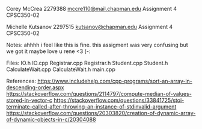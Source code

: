 Corey McCrea
2279388
mccre110@mail.chapman.edu
Assignment 4
CPSC350-02

Michelle Kutsanov
2297515
kutsanov@chapman.edu
Assignment 4
CPSC350-02

Notes:
ahhhh i feel like this is fine. this assigment was very confusing but we got it maybe
love u rene
<3 (-:


Files:
IO.h
IO.cpp
Registrar.cpp
Registrar.h
Student.cpp
Student.h
CalculateWait.cpp
CalculateWait.h
main.cpp

References:
https://www.includehelp.com/cpp-programs/sort-an-array-in-descending-order.aspx
https://stackoverflow.com/questions/2114797/compute-median-of-values-stored-in-vector-c
https://stackoverflow.com/questions/33841725/stoi-terminate-called-after-throwing-an-instance-of-stdinvalid-argument
https://stackoverflow.com/questions/20303820/creation-of-dynamic-array-of-dynamic-objects-in-c/20304088